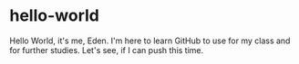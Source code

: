 # hello-world

Hello World,
it's me, Eden. I'm here to learn GitHub to use for my class and for further studies.
Let's see, if I can push this time.